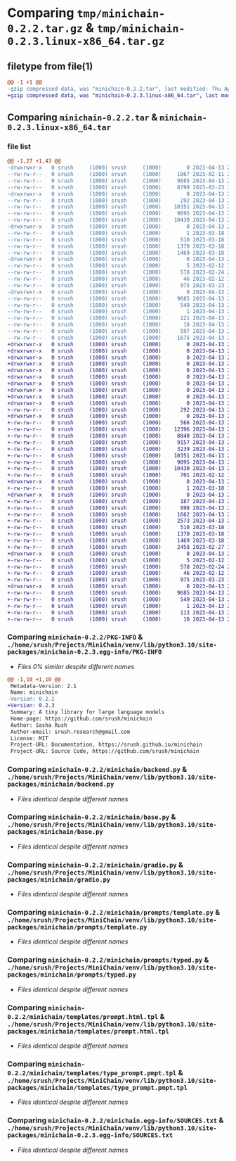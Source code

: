 # Comparing `tmp/minichain-0.2.2.tar.gz` & `tmp/minichain-0.2.3.linux-x86_64.tar.gz`

## filetype from file(1)

```diff
@@ -1 +1 @@
-gzip compressed data, was "minichain-0.2.2.tar", last modified: Thu Apr 13 22:46:28 2023, max compression
+gzip compressed data, was "minichain-0.2.3.linux-x86_64.tar", last modified: Thu Apr 13 22:54:27 2023, max compression
```

## Comparing `minichain-0.2.2.tar` & `minichain-0.2.3.linux-x86_64.tar`

### file list

```diff
@@ -1,27 +1,43 @@
-drwxrwxr-x   0 srush     (1000) srush     (1000)        0 2023-04-13 22:46:28.020312 minichain-0.2.2/
--rw-rw-r--   0 srush     (1000) srush     (1000)     1067 2023-02-11 23:11:49.000000 minichain-0.2.2/LICENSE
--rw-rw-r--   0 srush     (1000) srush     (1000)     9685 2023-04-13 22:46:28.020312 minichain-0.2.2/PKG-INFO
--rw-rw-r--   0 srush     (1000) srush     (1000)     8799 2023-03-23 19:57:44.000000 minichain-0.2.2/README.md
-drwxrwxr-x   0 srush     (1000) srush     (1000)        0 2023-04-13 22:46:28.016312 minichain-0.2.2/minichain/
--rw-rw-r--   0 srush     (1000) srush     (1000)      292 2023-04-13 21:57:58.000000 minichain-0.2.2/minichain/__init__.py
--rw-rw-r--   0 srush     (1000) srush     (1000)    10351 2023-04-13 22:01:03.000000 minichain-0.2.2/minichain/backend.py
--rw-rw-r--   0 srush     (1000) srush     (1000)     9095 2023-04-13 22:29:14.000000 minichain-0.2.2/minichain/base.py
--rw-rw-r--   0 srush     (1000) srush     (1000)    10430 2023-04-13 22:06:15.000000 minichain-0.2.2/minichain/gradio.py
-drwxrwxr-x   0 srush     (1000) srush     (1000)        0 2023-04-13 22:46:28.016312 minichain-0.2.2/minichain/prompts/
--rw-rw-r--   0 srush     (1000) srush     (1000)        1 2023-03-18 14:29:59.000000 minichain-0.2.2/minichain/prompts/__init__.py
--rw-rw-r--   0 srush     (1000) srush     (1000)      510 2023-03-18 15:59:30.000000 minichain-0.2.2/minichain/prompts/search.py
--rw-rw-r--   0 srush     (1000) srush     (1000)     1370 2023-03-18 15:58:48.000000 minichain-0.2.2/minichain/prompts/template.py
--rw-rw-r--   0 srush     (1000) srush     (1000)     1469 2023-03-18 15:57:47.000000 minichain-0.2.2/minichain/prompts/typed.py
-drwxrwxr-x   0 srush     (1000) srush     (1000)        0 2023-04-13 22:46:28.020312 minichain-0.2.2/minichain/templates/
--rw-rw-r--   0 srush     (1000) srush     (1000)        5 2023-02-12 11:12:06.000000 minichain-0.2.2/minichain/templates/anthropic_hhh.tpl
--rw-rw-r--   0 srush     (1000) srush     (1000)      578 2023-02-24 21:33:28.000000 minichain-0.2.2/minichain/templates/prompt.html.tpl
--rw-rw-r--   0 srush     (1000) srush     (1000)       46 2023-02-12 11:15:28.000000 minichain-0.2.2/minichain/templates/self_instruct.tpl
--rw-rw-r--   0 srush     (1000) srush     (1000)      975 2023-03-23 19:57:44.000000 minichain-0.2.2/minichain/templates/type_prompt.pmpt.tpl
-drwxrwxr-x   0 srush     (1000) srush     (1000)        0 2023-04-13 22:46:28.016312 minichain-0.2.2/minichain.egg-info/
--rw-rw-r--   0 srush     (1000) srush     (1000)     9685 2023-04-13 22:46:28.000000 minichain-0.2.2/minichain.egg-info/PKG-INFO
--rw-rw-r--   0 srush     (1000) srush     (1000)      549 2023-04-13 22:46:28.000000 minichain-0.2.2/minichain.egg-info/SOURCES.txt
--rw-rw-r--   0 srush     (1000) srush     (1000)        1 2023-04-13 22:46:28.000000 minichain-0.2.2/minichain.egg-info/dependency_links.txt
--rw-rw-r--   0 srush     (1000) srush     (1000)      121 2023-04-13 22:46:28.000000 minichain-0.2.2/minichain.egg-info/requires.txt
--rw-rw-r--   0 srush     (1000) srush     (1000)       10 2023-04-13 22:46:28.000000 minichain-0.2.2/minichain.egg-info/top_level.txt
--rw-rw-r--   0 srush     (1000) srush     (1000)      597 2023-04-13 22:46:28.020312 minichain-0.2.2/setup.cfg
--rw-rw-r--   0 srush     (1000) srush     (1000)     1675 2023-04-13 22:07:02.000000 minichain-0.2.2/setup.py
+drwxrwxr-x   0 srush     (1000) srush     (1000)        0 2023-04-13 22:54:27.176691 ./
+drwxrwxr-x   0 srush     (1000) srush     (1000)        0 2023-04-13 22:54:27.176691 ./home/
+drwxrwxr-x   0 srush     (1000) srush     (1000)        0 2023-04-13 22:54:27.176691 ./home/srush/
+drwxrwxr-x   0 srush     (1000) srush     (1000)        0 2023-04-13 22:54:27.176691 ./home/srush/Projects/
+drwxrwxr-x   0 srush     (1000) srush     (1000)        0 2023-04-13 22:54:27.176691 ./home/srush/Projects/MiniChain/
+drwxrwxr-x   0 srush     (1000) srush     (1000)        0 2023-04-13 22:54:27.176691 ./home/srush/Projects/MiniChain/venv/
+drwxrwxr-x   0 srush     (1000) srush     (1000)        0 2023-04-13 22:54:27.176691 ./home/srush/Projects/MiniChain/venv/lib/
+drwxrwxr-x   0 srush     (1000) srush     (1000)        0 2023-04-13 22:54:27.176691 ./home/srush/Projects/MiniChain/venv/lib/python3.10/
+drwxrwxr-x   0 srush     (1000) srush     (1000)        0 2023-04-13 22:54:27.192691 ./home/srush/Projects/MiniChain/venv/lib/python3.10/site-packages/
+drwxrwxr-x   0 srush     (1000) srush     (1000)        0 2023-04-13 22:54:27.180691 ./home/srush/Projects/MiniChain/venv/lib/python3.10/site-packages/minichain/
+-rw-rw-r--   0 srush     (1000) srush     (1000)      292 2023-04-13 21:57:58.000000 ./home/srush/Projects/MiniChain/venv/lib/python3.10/site-packages/minichain/__init__.py
+drwxrwxr-x   0 srush     (1000) srush     (1000)        0 2023-04-13 22:54:27.188691 ./home/srush/Projects/MiniChain/venv/lib/python3.10/site-packages/minichain/__pycache__/
+-rw-rw-r--   0 srush     (1000) srush     (1000)      566 2023-04-13 22:54:27.180691 ./home/srush/Projects/MiniChain/venv/lib/python3.10/site-packages/minichain/__pycache__/__init__.cpython-310.pyc
+-rw-rw-r--   0 srush     (1000) srush     (1000)    12396 2023-04-13 22:54:27.180691 ./home/srush/Projects/MiniChain/venv/lib/python3.10/site-packages/minichain/__pycache__/backend.cpython-310.pyc
+-rw-rw-r--   0 srush     (1000) srush     (1000)     8840 2023-04-13 22:54:27.188691 ./home/srush/Projects/MiniChain/venv/lib/python3.10/site-packages/minichain/__pycache__/base.cpython-310.pyc
+-rw-rw-r--   0 srush     (1000) srush     (1000)     9157 2023-04-13 22:54:27.184691 ./home/srush/Projects/MiniChain/venv/lib/python3.10/site-packages/minichain/__pycache__/gradio.cpython-310.pyc
+-rw-rw-r--   0 srush     (1000) srush     (1000)     3239 2023-04-13 22:54:27.184691 ./home/srush/Projects/MiniChain/venv/lib/python3.10/site-packages/minichain/__pycache__/prompts.cpython-310.pyc
+-rw-rw-r--   0 srush     (1000) srush     (1000)    10351 2023-04-13 22:01:03.000000 ./home/srush/Projects/MiniChain/venv/lib/python3.10/site-packages/minichain/backend.py
+-rw-rw-r--   0 srush     (1000) srush     (1000)     9095 2023-04-13 22:29:14.000000 ./home/srush/Projects/MiniChain/venv/lib/python3.10/site-packages/minichain/base.py
+-rw-rw-r--   0 srush     (1000) srush     (1000)    10430 2023-04-13 22:06:15.000000 ./home/srush/Projects/MiniChain/venv/lib/python3.10/site-packages/minichain/gradio.py
+-rw-rw-r--   0 srush     (1000) srush     (1000)      701 2023-02-12 12:11:05.000000 ./home/srush/Projects/MiniChain/venv/lib/python3.10/site-packages/minichain/lang.py
+drwxrwxr-x   0 srush     (1000) srush     (1000)        0 2023-04-13 22:54:27.184691 ./home/srush/Projects/MiniChain/venv/lib/python3.10/site-packages/minichain/prompts/
+-rw-rw-r--   0 srush     (1000) srush     (1000)        1 2023-03-18 14:29:59.000000 ./home/srush/Projects/MiniChain/venv/lib/python3.10/site-packages/minichain/prompts/__init__.py
+drwxrwxr-x   0 srush     (1000) srush     (1000)        0 2023-04-13 22:54:27.184691 ./home/srush/Projects/MiniChain/venv/lib/python3.10/site-packages/minichain/prompts/__pycache__/
+-rw-rw-r--   0 srush     (1000) srush     (1000)      187 2023-04-13 22:54:27.184691 ./home/srush/Projects/MiniChain/venv/lib/python3.10/site-packages/minichain/prompts/__pycache__/__init__.cpython-310.pyc
+-rw-rw-r--   0 srush     (1000) srush     (1000)      998 2023-04-13 22:54:27.184691 ./home/srush/Projects/MiniChain/venv/lib/python3.10/site-packages/minichain/prompts/__pycache__/search.cpython-310.pyc
+-rw-rw-r--   0 srush     (1000) srush     (1000)     1662 2023-04-13 22:54:27.184691 ./home/srush/Projects/MiniChain/venv/lib/python3.10/site-packages/minichain/prompts/__pycache__/template.cpython-310.pyc
+-rw-rw-r--   0 srush     (1000) srush     (1000)     2573 2023-04-13 22:54:27.184691 ./home/srush/Projects/MiniChain/venv/lib/python3.10/site-packages/minichain/prompts/__pycache__/typed.cpython-310.pyc
+-rw-rw-r--   0 srush     (1000) srush     (1000)      510 2023-03-18 15:59:30.000000 ./home/srush/Projects/MiniChain/venv/lib/python3.10/site-packages/minichain/prompts/search.py
+-rw-rw-r--   0 srush     (1000) srush     (1000)     1370 2023-03-18 15:58:48.000000 ./home/srush/Projects/MiniChain/venv/lib/python3.10/site-packages/minichain/prompts/template.py
+-rw-rw-r--   0 srush     (1000) srush     (1000)     1469 2023-03-18 15:57:47.000000 ./home/srush/Projects/MiniChain/venv/lib/python3.10/site-packages/minichain/prompts/typed.py
+-rw-rw-r--   0 srush     (1000) srush     (1000)     2458 2023-02-27 19:02:03.000000 ./home/srush/Projects/MiniChain/venv/lib/python3.10/site-packages/minichain/prompts.py
+drwxrwxr-x   0 srush     (1000) srush     (1000)        0 2023-04-13 22:54:27.176691 ./home/srush/Projects/MiniChain/venv/lib/python3.10/site-packages/minichain/templates/
+-rw-rw-r--   0 srush     (1000) srush     (1000)        5 2023-02-12 11:12:06.000000 ./home/srush/Projects/MiniChain/venv/lib/python3.10/site-packages/minichain/templates/anthropic_hhh.tpl
+-rw-rw-r--   0 srush     (1000) srush     (1000)      578 2023-02-24 21:33:28.000000 ./home/srush/Projects/MiniChain/venv/lib/python3.10/site-packages/minichain/templates/prompt.html.tpl
+-rw-rw-r--   0 srush     (1000) srush     (1000)       46 2023-02-12 11:15:28.000000 ./home/srush/Projects/MiniChain/venv/lib/python3.10/site-packages/minichain/templates/self_instruct.tpl
+-rw-rw-r--   0 srush     (1000) srush     (1000)      975 2023-03-23 19:57:44.000000 ./home/srush/Projects/MiniChain/venv/lib/python3.10/site-packages/minichain/templates/type_prompt.pmpt.tpl
+drwxrwxr-x   0 srush     (1000) srush     (1000)        0 2023-04-13 22:54:27.192691 ./home/srush/Projects/MiniChain/venv/lib/python3.10/site-packages/minichain-0.2.3.egg-info/
+-rw-rw-r--   0 srush     (1000) srush     (1000)     9685 2023-04-13 22:54:27.168691 ./home/srush/Projects/MiniChain/venv/lib/python3.10/site-packages/minichain-0.2.3.egg-info/PKG-INFO
+-rw-rw-r--   0 srush     (1000) srush     (1000)      549 2023-04-13 22:54:27.172691 ./home/srush/Projects/MiniChain/venv/lib/python3.10/site-packages/minichain-0.2.3.egg-info/SOURCES.txt
+-rw-rw-r--   0 srush     (1000) srush     (1000)        1 2023-04-13 22:54:27.168691 ./home/srush/Projects/MiniChain/venv/lib/python3.10/site-packages/minichain-0.2.3.egg-info/dependency_links.txt
+-rw-rw-r--   0 srush     (1000) srush     (1000)      113 2023-04-13 22:54:27.168691 ./home/srush/Projects/MiniChain/venv/lib/python3.10/site-packages/minichain-0.2.3.egg-info/requires.txt
+-rw-rw-r--   0 srush     (1000) srush     (1000)       10 2023-04-13 22:54:27.168691 ./home/srush/Projects/MiniChain/venv/lib/python3.10/site-packages/minichain-0.2.3.egg-info/top_level.txt
```

### Comparing `minichain-0.2.2/PKG-INFO` & `./home/srush/Projects/MiniChain/venv/lib/python3.10/site-packages/minichain-0.2.3.egg-info/PKG-INFO`

 * *Files 0% similar despite different names*

```diff
@@ -1,10 +1,10 @@
 Metadata-Version: 2.1
 Name: minichain
-Version: 0.2.2
+Version: 0.2.3
 Summary: A tiny library for large language models
 Home-page: https://github.com/srush/minichain
 Author: Sasha Rush
 Author-email: srush.research@gmail.com
 License: MIT
 Project-URL: Documentation, https://srush.github.io/minichain
 Project-URL: Source Code, https://github.com/srush/minichain
```

### Comparing `minichain-0.2.2/minichain/backend.py` & `./home/srush/Projects/MiniChain/venv/lib/python3.10/site-packages/minichain/backend.py`

 * *Files identical despite different names*

### Comparing `minichain-0.2.2/minichain/base.py` & `./home/srush/Projects/MiniChain/venv/lib/python3.10/site-packages/minichain/base.py`

 * *Files identical despite different names*

### Comparing `minichain-0.2.2/minichain/gradio.py` & `./home/srush/Projects/MiniChain/venv/lib/python3.10/site-packages/minichain/gradio.py`

 * *Files identical despite different names*

### Comparing `minichain-0.2.2/minichain/prompts/template.py` & `./home/srush/Projects/MiniChain/venv/lib/python3.10/site-packages/minichain/prompts/template.py`

 * *Files identical despite different names*

### Comparing `minichain-0.2.2/minichain/prompts/typed.py` & `./home/srush/Projects/MiniChain/venv/lib/python3.10/site-packages/minichain/prompts/typed.py`

 * *Files identical despite different names*

### Comparing `minichain-0.2.2/minichain/templates/prompt.html.tpl` & `./home/srush/Projects/MiniChain/venv/lib/python3.10/site-packages/minichain/templates/prompt.html.tpl`

 * *Files identical despite different names*

### Comparing `minichain-0.2.2/minichain/templates/type_prompt.pmpt.tpl` & `./home/srush/Projects/MiniChain/venv/lib/python3.10/site-packages/minichain/templates/type_prompt.pmpt.tpl`

 * *Files identical despite different names*

### Comparing `minichain-0.2.2/minichain.egg-info/SOURCES.txt` & `./home/srush/Projects/MiniChain/venv/lib/python3.10/site-packages/minichain-0.2.3.egg-info/SOURCES.txt`

 * *Files identical despite different names*

